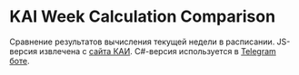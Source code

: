 # KAI Week Calculation Comparison

Сравнение результатов вычисления текущей недели в расписании.
JS-версия извлечена с [сайта КАИ](https://kai.ru/). 
C#-версия используется в [Telegram боте](https://github.com/TitaniumLexa/KAI-Schedule-Telegram-bot). 